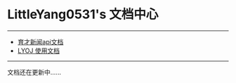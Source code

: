 # LittleYang0531's 文档中心

------

- [育才新闻api文档](./api/index.md)
- [LYOJ 使用文档](./lyoj/index.md)

------

文档还在更新中......
